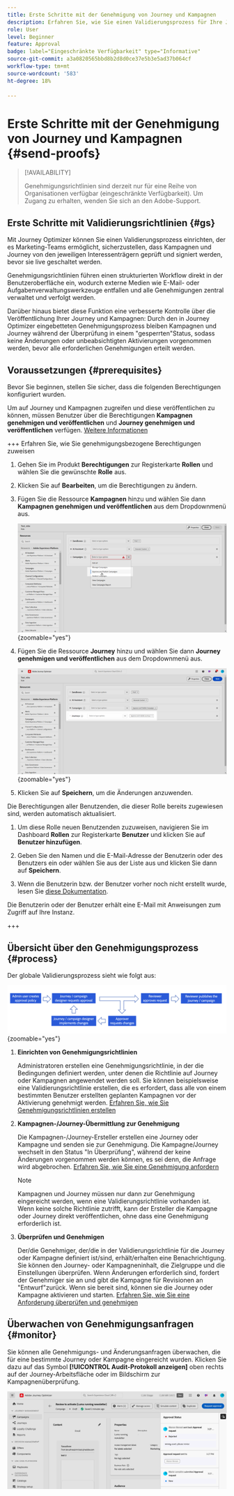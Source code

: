```yaml
---
title: Erste Schritte mit der Genehmigung von Journey und Kampagnen
description: Erfahren Sie, wie Sie einen Validierungsprozess für Ihre Journey und Kampagnen einrichten.
role: User
level: Beginner
feature: Approval
badge: label="Eingeschränkte Verfügbarkeit" type="Informative"
source-git-commit: a3a0820565bbd8b2d8d0ce37e5b3e5ad37b064cf
workflow-type: tm+mt
source-wordcount: '583'
ht-degree: 18%

---
```



# Erste Schritte mit der Genehmigung von Journey und Kampagnen {#send-proofs}

>[!AVAILABILITY]
>
> Genehmigungsrichtlinien sind derzeit nur für eine Reihe von Organisationen verfügbar (eingeschränkte Verfügbarkeit). Um Zugang zu erhalten, wenden Sie sich an den Adobe-Support.

## Erste Schritte mit Validierungsrichtlinien {#gs}

Mit Journey Optimizer können Sie einen Validierungsprozess einrichten, der es Marketing-Teams ermöglicht, sicherzustellen, dass Kampagnen und Journey von den jeweiligen Interessenträgern geprüft und signiert werden, bevor sie live geschaltet werden.

Genehmigungsrichtlinien führen einen strukturierten Workflow direkt in der Benutzeroberfläche ein, wodurch externe Medien wie E-Mail- oder Aufgabenverwaltungswerkzeuge entfallen und alle Genehmigungen zentral verwaltet und verfolgt werden.

Darüber hinaus bietet diese Funktion eine verbesserte Kontrolle über die Veröffentlichung Ihrer Journey und Kampagnen: Durch den in Journey Optimizer eingebetteten Genehmigungsprozess bleiben Kampagnen und Journey während der Überprüfung in einem &quot;gesperrten&quot;Status, sodass keine Änderungen oder unbeabsichtigten Aktivierungen vorgenommen werden, bevor alle erforderlichen Genehmigungen erteilt werden.

## Voraussetzungen {#prerequisites}

Bevor Sie beginnen, stellen Sie sicher, dass die folgenden Berechtigungen konfiguriert wurden.

Um auf Journey und Kampagnen zugreifen und diese veröffentlichen zu können, müssen Benutzer über die Berechtigungen **Kampagnen genehmigen und veröffentlichen** und **Journey genehmigen und veröffentlichen** verfügen. [Weitere Informationen](../administration/permissions.md)

+++  Erfahren Sie, wie Sie genehmigungsbezogene Berechtigungen zuweisen

1. Gehen Sie im Produkt **Berechtigungen** zur Registerkarte **Rollen** und wählen Sie die gewünschte **Rolle** aus.

1. Klicken Sie auf **Bearbeiten**, um die Berechtigungen zu ändern.

1. Fügen Sie die Ressource **Kampagnen** hinzu und wählen Sie dann **Kampagnen genehmigen und veröffentlichen** aus dem Dropdownmenü aus.

   ![](assets/permissions_approval.png){zoomable="yes"}

1. Fügen Sie die Ressource **Journey** hinzu und wählen Sie dann **Journey genehmigen und veröffentlichen** aus dem Dropdownmenü aus.

   ![](assets/permissions_approval_2.png){zoomable="yes"}

1. Klicken Sie auf **Speichern**, um die Änderungen anzuwenden.

Die Berechtigungen aller Benutzenden, die dieser Rolle bereits zugewiesen sind, werden automatisch aktualisiert.

1. Um diese Rolle neuen Benutzenden zuzuweisen, navigieren Sie im Dashboard **Rollen** zur Registerkarte **Benutzer** und klicken Sie auf **Benutzer hinzufügen**.

1. Geben Sie den Namen und die E-Mail-Adresse der Benutzerin oder des Benutzers ein oder wählen Sie aus der Liste aus und klicken Sie dann auf **Speichern**.

1. Wenn die Benutzerin bzw. der Benutzer vorher noch nicht erstellt wurde, lesen Sie [diese Dokumentation](https://experienceleague.adobe.com/de/docs/experience-platform/access-control/abac/permissions-ui/users).

Die Benutzerin oder der Benutzer erhält eine E-Mail mit Anweisungen zum Zugriff auf Ihre Instanz.

+++

## Übersicht über den Genehmigungsprozess {#process}

Der globale Validierungsprozess sieht wie folgt aus:

![](assets/approval-process.png){zoomable="yes"}

1. **Einrichten von Genehmigungsrichtlinien**

   Administratoren erstellen eine Genehmigungsrichtlinie, in der die Bedingungen definiert werden, unter denen die Richtlinie auf Journey oder Kampagnen angewendet werden soll. Sie können beispielsweise eine Validierungsrichtlinie erstellen, die es erfordert, dass alle von einem bestimmten Benutzer erstellten geplanten Kampagnen vor der Aktivierung genehmigt werden. [Erfahren Sie, wie Sie Genehmigungsrichtlinien erstellen](approval-policies.md)

1. **Kampagnen-/Journey-Übermittlung zur Genehmigung**

   Die Kampagnen-/Journey-Ersteller erstellen eine Journey oder Kampagne und senden sie zur Genehmigung. Die Kampagne/Journey wechselt in den Status &quot;In Überprüfung&quot;, während der keine Änderungen vorgenommen werden können, es sei denn, die Anfrage wird abgebrochen. [Erfahren Sie, wie Sie eine Genehmigung anfordern](request-approval.md)

   >[!NOTE]
   >
   >Kampagnen und Journey müssen nur dann zur Genehmigung eingereicht werden, wenn eine Validierungsrichtlinie vorhanden ist. Wenn keine solche Richtlinie zutrifft, kann der Ersteller die Kampagne oder Journey direkt veröffentlichen, ohne dass eine Genehmigung erforderlich ist.

1. **Überprüfen und Genehmigen**

   Der/die Genehmiger, der/die in der Validierungsrichtlinie für die Journey oder Kampagne definiert ist/sind, erhält/erhalten eine Benachrichtigung. Sie können den Journey- oder Kampagneninhalt, die Zielgruppe und die Einstellungen überprüfen. Wenn Änderungen erforderlich sind, fordert der Genehmiger sie an und gibt die Kampagne für Revisionen an &quot;Entwurf&quot;zurück. Wenn sie bereit sind, können sie die Journey oder Kampagne aktivieren und starten. [Erfahren Sie, wie Sie eine Anforderung überprüfen und genehmigen](review-approve-request.md)

## Überwachen von Genehmigungsanfragen {#monitor}

Sie können alle Genehmigungs- und Änderungsanfragen überwachen, die für eine bestimmte Journey oder Kampagne eingereicht wurden. Klicken Sie dazu auf das Symbol **[!UICONTROL Audit-Protokoll anzeigen]** oben rechts auf der Journey-Arbeitsfläche oder im Bildschirm zur Kampagnenüberprüfung.

![](assets/monitor-requests.png)
